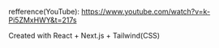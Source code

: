 refference(YouTube): https://www.youtube.com/watch?v=k-Pi5ZMxHWY&t=217s

Created with React + Next.js + Tailwind(CSS)